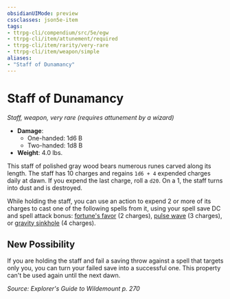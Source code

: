 ```yaml
---
obsidianUIMode: preview
cssclasses: json5e-item
tags:
- ttrpg-cli/compendium/src/5e/egw
- ttrpg-cli/item/attunement/required
- ttrpg-cli/item/rarity/very-rare
- ttrpg-cli/item/weapon/simple
aliases: 
- "Staff of Dunamancy"
---
```

# Staff of Dunamancy
*Staff, weapon, very rare (requires attunement by a wizard)*  

- **Damage**:
  - One-handed: 1d6 B
  - Two-handed: 1d8 B
- **Weight**: 4.0 lbs.

This staff of polished gray wood bears numerous runes carved along its length. The staff has 10 charges and regains `1d6 + 4` expended charges daily at dawn. If you expend the last charge, roll a `d20`. On a 1, the staff turns into dust and is destroyed.

While holding the staff, you can use an action to expend 2 or more of its charges to cast one of the following spells from it, using your spell save DC and spell attack bonus: [fortune's favor](fortunes-favor-egw.md) (2 charges), [pulse wave](pulse-wave-egw.md) (3 charges), or [gravity sinkhole](gravity-sinkhole-egw.md) (4 charges).

## New Possibility

If you are holding the staff and fail a saving throw against a spell that targets only you, you can turn your failed save into a successful one. This property can't be used again until the next dawn.

*Source: Explorer's Guide to Wildemount p. 270*